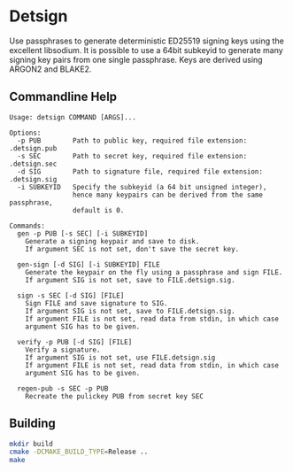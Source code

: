 # Detsign

Use passphrases to generate deterministic ED25519 signing keys using the
excellent libsodium. It is possible to use a 64bit subkeyid to generate many
signing key pairs from one single passphrase. Keys are derived using ARGON2 and BLAKE2.

## Commandline Help

```
Usage: detsign COMMAND [ARGS]...

Options: 
  -p PUB        Path to public key, required file extension: .detsign.pub
  -s SEC        Path to secret key, required file extension: .detsign.sec
  -d SIG        Path to signature file, required file extension: .detsign.sig
  -i SUBKEYID   Specify the subkeyid (a 64 bit unsigned integer),
                hence many keypairs can be derived from the same passphrase,
                default is 0.

Commands:
  gen -p PUB [-s SEC] [-i SUBKEYID]
    Generate a signing keypair and save to disk.
    If argument SEC is not set, don't save the secret key.

  gen-sign [-d SIG] [-i SUBKEYID] FILE
    Generate the keypair on the fly using a passphrase and sign FILE.
    If argument SIG is not set, save to FILE.detsign.sig.

  sign -s SEC [-d SIG] [FILE]
    Sign FILE and save signature to SIG.
    If argument SIG is not set, save to FILE.detsign.sig.
    If argument FILE is not set, read data from stdin, in which case
    argument SIG has to be given.

  verify -p PUB [-d SIG] [FILE]
    Verify a signature.
    If argument SIG is not set, use FILE.detsign.sig
    If argument FILE is not set, read data from stdin, in which case
    argument SIG has to be given.

  regen-pub -s SEC -p PUB
    Recreate the pulickey PUB from secret key SEC
```

## Building

```sh
mkdir build
cmake -DCMAKE_BUILD_TYPE=Release ..
make
```
